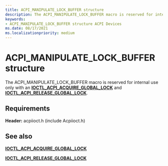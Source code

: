 ```yaml
---
title: ACPI_MANIPULATE_LOCK_BUFFER structure
description: The ACPI_MANIPULATE_LOCK_BUFFER macro is reserved for internal use only with an IOCTL_ACPI_ACQUIRE_GLOBAL_LOCK and IOCTL_ACPI_RELEASE_GLOBAL_LOCK.
keywords: 
- ACPI_MANIPULATE_LOCK_BUFFER structure ACPI Devices
ms.date: 08/17/2021
ms.localizationpriority: medium
---
```


# ACPI_MANIPULATE_LOCK_BUFFER structure

The ACPI_MANIPULATE_LOCK_BUFFER macro is reserved for internal use only with an [**IOCTL_ACPI_ACQUIRE_GLOBAL_LOCK**](/windows-hardware/drivers/ddi/acpiioct/ni-acpiioct-ioctl_acpi_acquire_global_lock) and [**IOCTL_ACPI_RELEASE_GLOBAL_LOCK**](/windows-hardware/drivers/ddi/acpiioct/ni-acpiioct-ioctl_acpi_release_global_lock).

## Requirements

**Header:** acpiioct.h (include Acpiioct.h)

## See also

[**IOCTL_ACPI_ACQUIRE_GLOBAL_LOCK**](/windows-hardware/drivers/ddi/acpiioct/ni-acpiioct-ioctl_acpi_acquire_global_lock)

[**IOCTL_ACPI_RELEASE_GLOBAL_LOCK**](/windows-hardware/drivers/ddi/acpiioct/ni-acpiioct-ioctl_acpi_release_global_lock)
